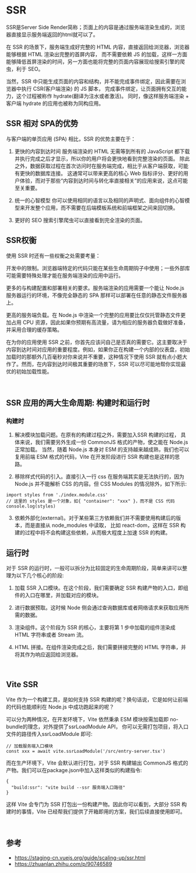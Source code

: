 # SSR
SSR是Server Side Render简称；页面上的内容是通过服务端渲染生成的，浏览器直接显示服务端返回的html就可以了。

在 SSR 的场景下，服务端生成好完整的 HTML 内容，直接返回给浏览器，浏览器能够根据 HTML 渲染出完整的首屏内容，
而不需要依赖 JS 的加载，这样一方面能够降低首屏渲染的时间，另一方面也能将完整的页面内容展现给搜索引擎的爬虫，利于 SEO。

当然，SSR 中只能生成页面的内容和结构，并不能完成事件绑定，因此需要在浏览器中执行 CSR(客户端渲染) 的 JS 脚本，
完成事件绑定，让页面拥有交互的能力，这个过程被称作 hydrate(翻译为注水或者激活)。
同时，像这样服务端渲染 + 客户端 hydrate 的应用也被称为同构应用。

## SSR 相对 SPA的优势
与客户端的单页应用 (SPA) 相比，SSR 的优势主要在于：

1. 更快的内容到达时间
服务端渲染的 HTML 无需等到所有的 JavaScript 都下载并执行完成之后才显示，所以你的用户将会更快地看到完整渲染的页面。
除此之外，数据获取过程在首次访问时在服务端完成，相比于从客户端获取，可能有更快的数据库连接。
这通常可以带来更高的核心 Web 指标评分、更好的用户体验，而对于那些“内容到达时间与转化率直接相关”的应用来说，这点可能至关重要。

2. 统一的心智模型
你可以使用相同的语言以及相同的声明式、面向组件的心智模型来开发整个应用，而不需要在后端模板系统和前端框架之间来回切换。

3. 更好的 SEO
搜索引擎爬虫可以直接看到完全渲染的页面。


## SSR权衡
使用 SSR 时还有一些权衡之处需要考量：

开发中的限制。浏览器端特定的代码只能在某些生命周期钩子中使用；一些外部库可能需要特殊处理才能在服务端渲染的应用中运行。

更多的与构建配置和部署相关的要求。服务端渲染的应用需要一个能让 Node.js 服务器运行的环境，不像完全静态的 SPA 那样可以部署在任意的静态文件服务器上。

更高的服务端负载。在 Node.js 中渲染一个完整的应用要比仅仅托管静态文件更加占用 CPU 资源，因此如果你预期有高流量，请为相应的服务器负载做好准备，并采用合理的缓存策略。

在为你的应用使用 SSR 之前，你首先应该问自己是否真的需要它。这主要取决于内容到达时间对应用的重要程度。例如，如果你正在构建一个内部的仪表盘，初始加载时的那额外几百毫秒对你来说并不重要，这种情况下使用 SSR 就有点小题大作了。然而，在内容到达时间极其重要的场景下，SSR 可以尽可能地帮你实现最优的初始加载性能。

<br>

## SSR 应用的两大生命周期: 构建时和运行时
### 构建时
1. 解决模块加载问题。在原有的构建过程之外，需要加入SSR 构建的过程，
具体来说，我们需要另外生成一份 CommonJS 格式的产物，使之能在 Node.js 正常加载。
当然，随着 Node.js 本身对 ESM 的支持越来越成熟，我们也可以复用前端 ESM 格式的代码，Vite 在开发阶段进行 SSR 构建也是这样的思路。

2. 移除样式代码的引入。直接引入一行 css 在服务端其实是无法执行的，因为 Node.js 并不能解析 CSS 的内容。但 CSS Modules 的情况除外，如下所示:
```
import styles from './index.module.css'
// 这里的 styles 是一个对象，如{ "container": "xxx" }，而不是 CSS 代码
console.log(styles)
```

3. 依赖外部化(external)。对于某些第三方依赖我们并不需要使用构建后的版本，而是直接从 node_modules 中读取，
比如 react-dom，这样在 SSR 构建的过程中将不会构建这些依赖，从而极大程度上加速 SSR 的构建。

## 运行时
对于 SSR 的运行时，一般可以拆分为比较固定的生命周期阶段，简单来讲可以整理为以下几个核心的阶段:

1. 加载 SSR 入口模块。在这个阶段，我们需要确定 SSR 构建产物的入口，即组件的入口在哪里，并加载对应的模块。
   
2. 进行数据预取。这时候 Node 侧会通过查询数据库或者网络请求来获取应用所需的数据。

3. 渲染组件。这个阶段为 SSR 的核心，主要将第 1 步中加载的组件渲染成 HTML 字符串或者 Stream 流。
   
4. HTML 拼接。在组件渲染完成之后，我们需要拼接完整的 HTML 字符串，并将其作为响应返回给浏览器。

<br>

## Vite SSR
Vite 作为一个构建工具，是如何支持 SSR 构建的呢？换句话说，它是如何让前端的代码也能顺利在 Node.js 中成功跑起来的呢？

可以分为两种情况，在开发环境下，Vite 依然秉承 ESM 模块按需加载即 no-bundle的理念，对外提供了ssrLoadModule API，
你可以无需打包项目，将入口文件的路径传入ssrLoadModule 即可:
```
// 加载服务端入口模块
const xxx = await vite.ssrLoadModule('/src/entry-server.tsx')
```
而在生产环境下，Vite 会默认进行打包，对于 SSR 构建输出 CommonJS 格式的产物。我们可以在package.json中加入这样类似的构建指令:
```
{
  "build:ssr": "vite build --ssr 服务端入口路径"
}
```
这样 Vite 会专门为 SSR 打包出一份构建产物。因此你可以看到，大部分 SSR 构建时的事情，Vite 已经帮我们提供了开箱即用的方案，我们后续直接使用即可。

<br>

## 参考
- https://staging-cn.vuejs.org/guide/scaling-up/ssr.html
- https://zhuanlan.zhihu.com/p/90746589